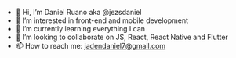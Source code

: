 - 👋 Hi, I’m Daniel Ruano aka @jezsdaniel
- 👀 I’m interested in front-end and mobile development
- 🌱 I’m currently learning everything I can
- 💞️ I’m looking to collaborate on JS, React, React Native and Flutter
- 📫 How to reach me: jadendaniel7@gmail.com

<!---
jezsdaniel/jezsdaniel is a ✨ special ✨ repository because its `README.md` (this file) appears on your GitHub profile.
You can click the Preview link to take a look at your changes.
--->
